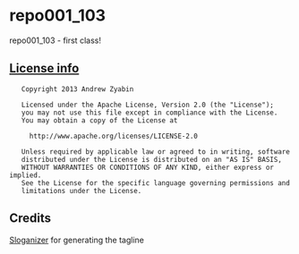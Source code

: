 # repo001_103

repo001_103 - first class!

## [License info][2]
```
   Copyright 2013 Andrew Zyabin

   Licensed under the Apache License, Version 2.0 (the "License");
   you may not use this file except in compliance with the License.
   You may obtain a copy of the License at

     http://www.apache.org/licenses/LICENSE-2.0

   Unless required by applicable law or agreed to in writing, software
   distributed under the License is distributed on an "AS IS" BASIS,
   WITHOUT WARRANTIES OR CONDITIONS OF ANY KIND, either express or implied.
   See the License for the specific language governing permissions and
   limitations under the License.
```

## Credits
[Sloganizer][1] for generating the tagline

[1]: www.sloganizer.net/en
[2]: LICENSE
